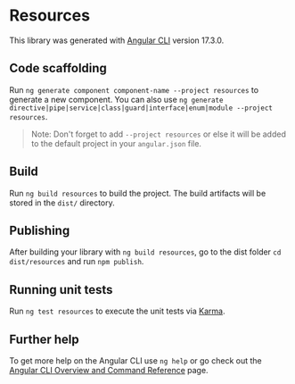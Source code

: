 # Resources

This library was generated with [Angular CLI](https://github.com/angular/angular-cli) version 17.3.0.

## Code scaffolding

Run `ng generate component component-name --project resources` to generate a new component. You can also use `ng generate directive|pipe|service|class|guard|interface|enum|module --project resources`.
> Note: Don't forget to add `--project resources` or else it will be added to the default project in your `angular.json` file. 

## Build

Run `ng build resources` to build the project. The build artifacts will be stored in the `dist/` directory.

## Publishing

After building your library with `ng build resources`, go to the dist folder `cd dist/resources` and run `npm publish`.

## Running unit tests

Run `ng test resources` to execute the unit tests via [Karma](https://karma-runner.github.io).

## Further help

To get more help on the Angular CLI use `ng help` or go check out the [Angular CLI Overview and Command Reference](https://angular.io/cli) page.
